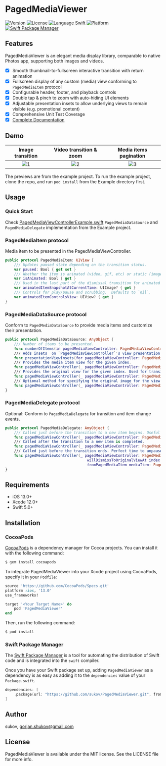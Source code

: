 # PagedMediaViewer

[![Version](https://img.shields.io/cocoapods/v/PagedMediaViewer.svg?style=flat)](https://cocoapods.org/pods/PagedMediaViewer)
[![License](https://img.shields.io/cocoapods/l/PagedMediaViewer.svg?style=flat)](https://cocoapods.org/pods/PagedMediaViewer)
[![Language Swift](https://img.shields.io/badge/Language-Swift%205.0-orange.svg?style=flat)](https://swift.org)
[![Platform](https://img.shields.io/cocoapods/p/PagedMediaViewer.svg?style=flat)](https://cocoapods.org/pods/PagedMediaViewer)
[![Swift Package Manager](https://img.shields.io/badge/Swift_Package_Manager-compatible-orange?style=flat)](https://www.swift.org/package-manager)

## Features

PagedMediaViewer is an elegant media display library, comparable to native Photos app, supporting both images and videos.

  - [x] Smooth thumbnail-to-fullscreen interactive transition with return animation
  - [x] Fullscreen display of any custom (media) view conforming to `PagedMediaItem` protocol
  - [x] Configurable header, footer, and playback controls
  - [x] Double tap & pinch to zoom with auto-hiding UI elements
  - [x] Adjustable presentation insets to allow underlying views to remain visible (e.g. promotional content)
  - [x] Comprehensive Unit Test Coverage
  - [x] [Complete Documentation](https://sukov.github.io/PagedMediaViewer/)

## Demo

| Image transition | Video transition & zoom | Media items pagination |
|:---:|:---:|:---:|
|![1](https://github.com/user-attachments/assets/233f6227-7f1e-425a-8709-d6489281f35d)|![2](https://github.com/user-attachments/assets/936afb3a-9b76-4350-87ee-2d41106a350c)|![3](https://github.com/user-attachments/assets/2615ed42-f788-437a-8d5e-920a51597f02)|

The previews are from the example project. To run the example project, clone the repo, and run `pod install` from the Example directory first.

## Usage 

### Quick Start

Check [PagedMediaViewControllerExample.swift](Example/PagedMediaViewer/PagedMediaViewControllerExample.swift) `PagedMediaDataSource` and `PagedMediaDelegate` implementation from the Example project.

### PagedMediaItem protocol

Media item to be presented in the PagedMediaViewController.

```Swift
public protocol PagedMediaItem: UIView {
    /// Updates paused state depending on the transition status.
    var paused: Bool { get set }
    /// Whether the item is animated (video, gif, etc) or static (image, etc).
    var isAnimated: Bool { get }
    /// Used in the last part of the dismissal transition for animated items (if not `nil`) for smooth effect. Defaults to `nil`.
    var animatedItemSnapshotAtCurrentTime: UIImage? { get }
    /// Controls for play/pause and scrubbing.  Defaults to `nil`.
    var animatedItemControlsView: UIView? { get }
}
```

### PagedMediaDataSource protocol

Conform to `PagedMediaDataSource` to provide media items and customize their presentation.

```Swift
public protocol PagedMediaDataSource: AnyObject {
    /// Number of items to be presented.
    func numberOfItems(in pagedMediaViewController: PagedMediaViewController) -> Int
    /// Adds insets  on `PagedMediaViewController`'s view presentation frame. Defaults to `.zero`. Useful for preventing presentation over promotional content.
    func presentationViewInsets(for pagedMediaViewController: PagedMediaViewController) -> UIEdgeInsets
    /// Provides the media item view for the given index.
    func pagedMediaViewController(_ pagedMediaViewController: PagedMediaViewController, pagedMediaViewForItemAt index: Int) -> PagedMediaItem
    /// Provides the original view for the given index. Used for transition animations.
    func pagedMediaViewController(_ pagedMediaViewController: PagedMediaViewController, originalViewForItemAt index: Int) -> UIView
    /// Optional method for specifying the original image for the view or a snapshot. By default `PagedMediaTransitionDriver` will create a snapshot from the original view.
    func pagedMediaViewController(_ pagedMediaViewController: PagedMediaViewController, transitionImageForItemAt index: Int) -> UIImage?
}
```

### PagedMediaDelegate protocol

Optional: Conform to `PagedMediaDelegate` for transition and item change events.

```Swift
public protocol PagedMediaDelegate: AnyObject {
    /// Called just before the transition to a new item begins. Useful for centering table/collection view items behind the scenes for proper transition animation.
    func pagedMediaViewController(_ pagedMediaViewController: PagedMediaViewController, willTransitionTo index: Int)
    /// Called after the transition to a new item is completed.
    func pagedMediaViewController(_ pagedMediaViewController: PagedMediaViewController, didTransitionTo toIndex: Int, fromIndex: Int)
    /// Called just before the transition ends. Perfect time to unpause the original view at index.
    func pagedMediaViewController(_ pagedMediaViewController: PagedMediaViewController,
                                     willDismissToOriginalViewAt index: Int,
                                     fromPagedMediaItem mediaItem: PagedMediaItem)
}
```

## Requirements

- iOS 13.0+
- Xcode 12.0+
- Swift 5.0+


## Installation

### CocoaPods

[CocoaPods](http://cocoapods.org) is a dependency manager for Cocoa projects. You can install it with the following command:

```bash
$ gem install cocoapods
```

To integrate PagedMediaViewer into your Xcode project using CocoaPods, specify it in your `Podfile`:

```ruby
source 'https://github.com/CocoaPods/Specs.git'
platform :ios, '13.0'
use_frameworks!

target '<Your Target Name>' do
    pod 'PagedMediaViewer'
end
```

Then, run the following command:

```bash
$ pod install
```

### Swift Package Manager

The [Swift Package Manager](https://swift.org/package-manager/) is a tool for automating the distribution of Swift code and is integrated into the `swift` compiler. 

Once you have your Swift package set up, adding `PagedMediaViewer` as a dependency is as easy as adding it to the `dependencies` value of your `Package.swift`.

```swift
dependencies: [
    .package(url: "https://github.com/sukov/PagedMediaViewer.git", from: "1.0.0")
]
```

## Author

sukov, gorjan.shukov@gmail.com

## License

PagedMediaViewer is available under the MIT license. See the LICENSE file for more info.
